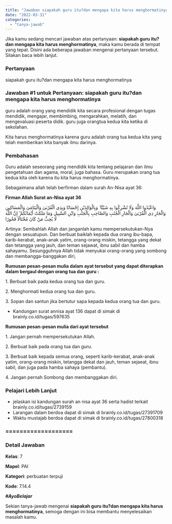 ```yaml
---
title: "Jawaban siapakah guru itu?dan mengapa kita harus menghormatinya"
date: "2022-03-31"
categories: 
  - "tanya-jawab"
---
```


Jika kamu sedang mencari jawaban atas pertanyaan: **siapakah guru itu?dan mengapa kita harus menghormatinya**, maka kamu berada di tempat yang tepat. Disini ada beberapa jawaban mengenai pertanyaan tersebut. Silakan baca lebih lanjut.

### Pertanyaan

siapakah guru itu?dan mengapa kita harus menghormatinya

### Jawaban #1 untuk Pertanyaan: siapakah guru itu?dan mengapa kita harus menghormatinya

guru adalah orang yang mendidik kita secara profesional dengan tugas mendidik, mengajar, membimbing, mengarahkan, melatih, dan mengevaluasi peserta didik. guru juga orangtua kedua kita ketika di sekolahan.

Kita harus menghormatinya karena guru adalah orang tua kedua kita yang telah memberikan kita banyak ilmu darinya.

### Pembahasan

Guru adalah seseorang yang mendidik kita tentang pelajaran dan ilmu pengetahuan dan agama, moral, juga bahasa. Guru merupakan orang tua kedua kita oleh karena itu kita harus menghormatinya.

Sebagaimana allah telah berfirman dalam surah An-Nisa ayat 36:

**Firman Allah Surat an-Nisa ayat 36** 

وَاعْبُدُوا اللَّهَ وَلَا تُشْرِكُوا بِهِ شَيْئًا ۖ وَبِالْوَالِدَيْنِ إِحْسَانًا وَبِذِي الْقُرْبَىٰ وَالْيَتَامَىٰ وَالْمَسَاكِينِ وَالْجَارِ ذِي الْقُرْبَىٰ وَالْجَارِ الْجُنُبِ وَالصَّاحِبِ بِالْجَنْبِ وَابْنِ السَّبِيلِ وَمَا مَلَكَتْ أَيْمَانُكُمْ ۗ إِنَّ اللَّهَ لَا يُحِبُّ مَنْ كَانَ مُخْتَالًا فَخُورًا

Artinya: Sembahlah Allah dan janganlah kamu mempersekutukan-Nya dengan sesuatupun. Dan berbuat baiklah kepada dua orang ibu-bapa, karib-kerabat, anak-anak yatim, orang-orang miskin, tetangga yang dekat dan tetangga yang jauh, dan teman sejawat, ibnu sabil dan hamba sahayamu. Sesungguhnya Allah tidak menyukai orang-orang yang sombong dan membangga-banggakan diri,

**Rumusan pesan-pesan mulia dalam ayat tersebut yang dapat diterapkan dalam bergaul dengan orang tua dan guru :**

1\. Berbuat baik pada kedua orang tua dan guru.

2\. Menghormati kedua orang tua dan guru.

3\. Sopan dan santun jika bertutur sapa kepada kedua orang tua dan guru.

- Kandungan surat annisa ayat 136 dapat di simak di brainly.co.id/tugas/597635

**Rumusan pesan-pesan mulia dari ayat tersebut**

1\. Jangan pernah mempersekutukan Allah.

2\. Berbuat baik pada orang tua dan guru.

3\. Berbuat baik kepada semua orang, seperti karib-kerabat, anak-anak yatim, orang-orang miskin, tetangga dekat dan jauh, teman sejaeat, ibnu sabil, dan juga pada hamba sahaya (pembantu).

4\. Jangan pernah Sombong dan membanggakan diri.

### Pelajari Lebih Lanjut

- jelaskan isi kandungan surah an nisa ayat 36 serta hadist terkait brainly.co.id/tugas/2739159
- Larangan dalam berdoa dapat di simak di brainly.co.id/tugas/27391709
- Waktu mustajab berdoa dapat di simak di brainly.co.id/tugas/27800318

### \===================

### Detail Jawaban

**Kelas**: 7

**Mapel**: PAI

**Kategori**: perbuatan terpuji

**Kode**: 7.14.4

_**#AyoBelajar**_

Sekian tanya-jawab mengenai **siapakah guru itu?dan mengapa kita harus menghormatinya**, semoga dengan ini bisa membantu menyelesaikan masalah kamu.
